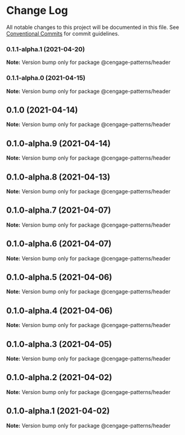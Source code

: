 # Change Log

All notable changes to this project will be documented in this file.
See [Conventional Commits](https://conventionalcommits.org) for commit guidelines.

### 0.1.1-alpha.1 (2021-04-20)

**Note:** Version bump only for package @cengage-patterns/header





### 0.1.1-alpha.0 (2021-04-15)

**Note:** Version bump only for package @cengage-patterns/header





## 0.1.0 (2021-04-14)

**Note:** Version bump only for package @cengage-patterns/header





## 0.1.0-alpha.9 (2021-04-14)

**Note:** Version bump only for package @cengage-patterns/header





## 0.1.0-alpha.8 (2021-04-13)

**Note:** Version bump only for package @cengage-patterns/header





## 0.1.0-alpha.7 (2021-04-07)

**Note:** Version bump only for package @cengage-patterns/header





## 0.1.0-alpha.6 (2021-04-07)

**Note:** Version bump only for package @cengage-patterns/header





## 0.1.0-alpha.5 (2021-04-06)

**Note:** Version bump only for package @cengage-patterns/header





## 0.1.0-alpha.4 (2021-04-06)

**Note:** Version bump only for package @cengage-patterns/header





## 0.1.0-alpha.3 (2021-04-05)

**Note:** Version bump only for package @cengage-patterns/header





## 0.1.0-alpha.2 (2021-04-02)

**Note:** Version bump only for package @cengage-patterns/header





## 0.1.0-alpha.1 (2021-04-02)

**Note:** Version bump only for package @cengage-patterns/header
